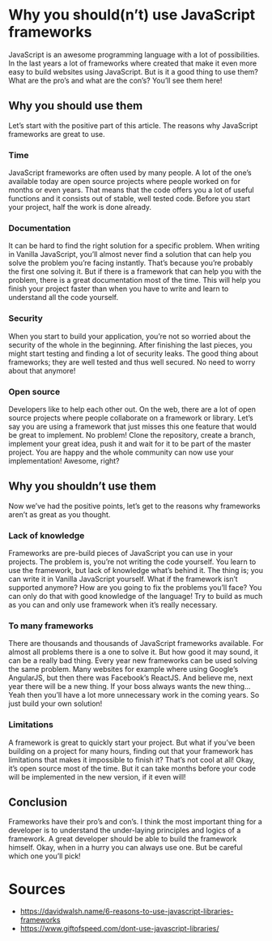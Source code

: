 # Why you should(n’t) use JavaScript frameworks
JavaScript is an awesome programming language with a lot of possibilities. In the last years a lot of frameworks where created that make it even more easy to build websites using JavaScript. But is it a good thing to use them? What are the pro’s and what are the con’s? You’ll see them here!

## Why you should use them
Let’s start with the positive part of this article. The reasons why JavaScript frameworks are great to use.

### Time
JavaScript frameworks are often used by many people. A lot of the one’s available today are open source projects where people worked on for months or even years. That means that the code offers you a lot of useful functions and it consists out of stable, well tested code. Before you start your project, half the work is done already.

### Documentation
It can be hard to find the right solution for a specific problem. When writing in Vanilla JavaScript, you’ll almost never find a solution that can help you solve the problem you’re facing instantly. That’s because you’re probably the first one solving it. But if there is a framework that can help you with the problem, there is a great documentation most of the time. This will help you finish your project faster than when you have to write and learn to understand all the code yourself.

### Security
When you start to build your application, you’re not so worried about the security of the whole in the beginning. After finishing the last pieces, you might start testing and finding a lot of security leaks. The good thing about frameworks; they are well tested and thus well secured. No need to worry about that anymore!

### Open source
Developers like to help each other out. On the web, there are a lot of open source projects where people collaborate on a framework or library. Let’s say you are using a framework that just misses this one feature that would be great to implement. No problem! Clone the repository, create a branch, implement your great idea, push it and wait for it to be part of the master project. You are happy and the whole community can now use your implementation! Awesome, right?

## Why you shouldn’t use them
Now we’ve had the positive points, let’s get to the reasons why frameworks aren’t as great as you thought.

### Lack of knowledge
Frameworks are pre-build pieces of JavaScript you can use in your projects. The problem is, you’re not writing the code yourself. You learn to use the framework, but lack of knowledge what’s behind it. The thing is; you can write it in Vanilla JavaScript yourself. What if the framework isn’t supported anymore? How are you going to fix the problems you’ll face? You can only do that with good knowledge of the language! Try to build as much as you can and only use framework when it’s really necessary.

### To many frameworks
There are thousands and thousands of JavaScript frameworks available. For almost all problems there is a one to solve it. But how good it may sound, it can be a really bad thing. Every year new frameworks can be used solving the same problem. Many websites for example where using Google’s AngularJS, but then there was Facebook’s ReactJS. And believe me, next year there will be a new thing. If your boss always wants the new thing... Yeah then you’ll have a lot more unnecessary work in the coming years. So just build your own solution!

### Limitations
A framework is great to quickly start your project. But what if you’ve been building on a project for many hours, finding out that your framework has limitations that makes it impossible to finish it? That’s not cool at all! Okay, it’s open source most of the time. But it can take months before your code will be implemented in the new version, if it even will!

## Conclusion
Frameworks have their pro’s and con’s. I think the most important thing for a developer is to understand the under-laying principles and logics of a framework. A great developer should be able to build the framework himself. Okay, when in a hurry you can always use one. But be careful which one you’ll pick!

# Sources
- https://davidwalsh.name/6-reasons-to-use-javascript-libraries-frameworks
- https://www.giftofspeed.com/dont-use-javascript-libraries/
